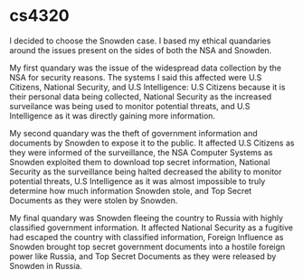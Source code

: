 # cs4320

I decided to choose the Snowden case. I based my ethical quandaries around the issues present on the sides of both the NSA and Snowden.

My first quandary was the issue of the widespread data collection by the NSA for security reasons. The systems I said this affected were U.S Citizens, National Security, and U.S Intelligence: U.S Citizens because it is their personal data being collected, National Security as the increased surveilance was being used to monitor potential threats, and U.S Intelligence as it was directly gaining more information.

My second quandary was the theft of government information and documents by Snowden to expose it to the public. It affected U.S Citizens as they were informed of the surveillance, the NSA Computer Systems as Snowden exploited them to download top secret information, National Security as the surveillance being halted decreased the ability to monitor potential threats, U.S Intelligence as it was almost impossible to truly determine how much information Snowden stole, and Top Secret Documents as they were stolen by Snowden.

My final quandary was Snowden fleeing the country to Russia with highly classified government information. It affected National Security as a fugitive had escaped the country with classified information, Foreign Influence as Snowden brought top secret government documents into a hostile foreign power like Russia, and Top Secret Documents as they were released by Snowden in Russia.

